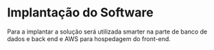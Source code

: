 # Implantação do Software

Para a implantar a solução será utilizada smarter na parte de banco de dados e back end e AWS para hospedagem do front-end.
